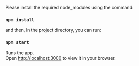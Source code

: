 Please install the required node_modules using the command:

### `npm install`

and then, In the project directory, you can run:

### `npm start`

Runs the app.\
Open [http://localhost:3000](http://localhost:3000) to view it in your browser.
